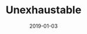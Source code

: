 ---
title: 'Unexhaustable'
date: '2019-01-03'
client: 'WeTransfer'
ontwerpvraag: ''
members:
    -   name: Willem Wesdorp
    -   name: Chi Tse
    -   name: Luna de Roos
    -   name: Ravi Janki
miro: 'uXjVOab5l7A=/?invite_link_id=186174478495'
visual: ''
youtube: ''
teams: ''
---